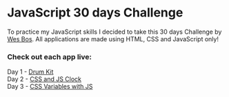 # JavaScript 30 days Challenge

To practice my JavaScript skills I decided to take this 30 days Challenge by [Wes Bos](https://javascript30.com).
All applications are made using HTML, CSS and JavaScript only!

### Check out each app live: 
Day 1 - [Drum Kit](https://js30-drumkit.vercel.app) <br />
Day 2 - [CSS and JS Clock](https://js30-clock.vercel.app) <br />
Day 3 - [CSS Variables with JS](https://js30-cssvariables.vercel.app/) </br>
